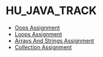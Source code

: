 # HU_JAVA_TRACK
<ul>
  <li>
    <a href = "https://github.com/neerajdhurandher-deloitte/HU_JAVA_TRACK/tree/Oops_Assignment">Oops Assignment </a>
  </li>
  <li>
    <a href = "https://github.com/neerajdhurandher-deloitte/HU_JAVA_TRACK/tree/Loops_Assignment">Loops Assignment </a>
  </li>
  <li>
    <a href = "https://github.com/neerajdhurandher-deloitte/HU_JAVA_TRACK/tree/Arrays_And_Strings_Assignment">Arrays And Strings Assignment </a>
  </li>
  <li>
    <a href = "https://github.com/neerajdhurandher-deloitte/HU_JAVA_TRACK/tree/Collection_Assignment">Collection Assignment</a>
  </li>
</ul>
